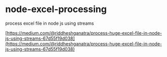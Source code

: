 # node-excel-processing
process excel file in node js using streams


[https://medium.com/@riddheshganatra/process-huge-excel-file-in-node-js-using-streams-67d55f19d038](https://medium.com/@riddheshganatra/process-huge-excel-file-in-node-js-using-streams-67d55f19d038)
